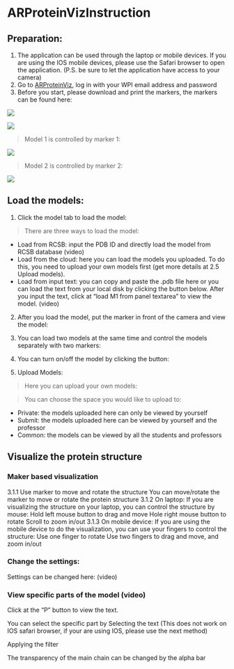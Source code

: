 # ARProteinVizInstruction
## Preparation:
1. The application can be used through the laptop or mobile devices. If you are using the IOS mobile devices, please use the Safari browser to open the application. (P.S. be sure to let the application have access to your camera)
2. Go to [ARProteinViz](https://structureviz.wpi.edu/), log in with your WPI email address and password
3. Before you start, please download and print the markers, the markers can be found here:

  ![](https://i.imgur.com/PM95Loy.png)

  ![](https://i.imgur.com/yjwMcpu.png)

> Model 1 is controlled by marker 1:

  ![](https://i.imgur.com/PJtsODC.png)

> Model 2 is controlled by marker 2:

  ![](https://i.imgur.com/I7sk83s.png)

## Load the models:
1. Click the model tab to load the model:


> There are three ways to load the model:
  - Load from RCSB: input the PDB ID and directly load the model from RCSB database (video)
  - Load from the cloud: here you can load the models you uploaded. To do this, you need to upload your own models first (get more details at 2.5 Upload models). 
  - Load from input text: you can copy and paste the .pdb file here or you can load the text from your local disk by clicking the button below. After you input the text, click at “load M1 from panel textarea” to view the model. (video)
2. After you load the model, put the marker in front of the camera and view the model:
3. You can load two models at the same time and control the models separately with two markers:



4. You can turn on/off the model by clicking the button:

5. Upload Models:
> Here you can upload your own models:

> You can choose the space you would like to upload to:
  - Private: the models uploaded here can only be viewed by yourself
  - Submit: the models uploaded here can be viewed by yourself and the professor
  - Common: the models can be viewed by all the students and professors

## Visualize the protein structure
### Maker based visualization
3.1.1 Use marker to move and rotate the structure
You can move/rotate the marker to move or rotate the protein structure
3.1.2 On laptop:
If you are visualizing the structure on your laptop, you can control the structure by mouse:
Hold left mouse button to drag and move
Hole right mouse button to rotate
Scroll to zoom in/out
3.1.3 On mobile device:
If you are using the mobile device to do the visualization, you can use your fingers to control the structure:
Use one finger to rotate
Use two fingers to drag and move, and zoom in/out

### Change the settings:
Settings can be changed here: (video)

### View specific parts of the model (video)
Click at the “P” button to view the text. 

You can select the specific part by 
Selecting the text (This does not work on IOS safari browser, if your are using IOS, please use the next method)
                
Applying the filter
            
The transparency of the main chain can be changed by the alpha bar



